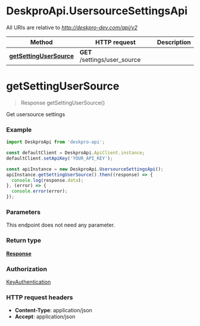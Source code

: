 # DeskproApi.UsersourceSettingsApi

All URIs are relative to *http://deskpro-dev.com/api/v2*

Method | HTTP request | Description
------------- | ------------- | -------------
[**getSettingUserSource**](UsersourceSettingsApi.md#getSettingUserSource) | **GET** /settings/user_source | 


<a name="getSettingUserSource"></a>
# **getSettingUserSource**
> Response getSettingUserSource()



Get usersource settings

### Example
```javascript
import DeskproApi from 'deskpro-api';

const defaultClient = DeskproApi.ApiClient.instance;
defaultClient.setApiKey('YOUR_API_KEY');

const apiInstance = new DeskproApi.UsersourceSettingsApi();
apiInstance.getSettingUserSource().then((response) => {
  console.log(response.data);
}, (error) => {
  console.error(error);
});

```

### Parameters
This endpoint does not need any parameter.

### Return type

[**Response**](Response.md)

### Authorization

[KeyAuthentication](../README.md#KeyAuthentication)

### HTTP request headers

 - **Content-Type**: application/json
 - **Accept**: application/json

